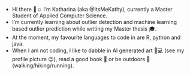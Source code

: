 - Hi there :wave::relaxed: I’m Katharina (aka @ItsMeKathy), currently a Master Student of Applied Computer Science.
- I’m currently learning about outlier detection and machine learning based outlier prediction while writing my Master thesis :mortar_board:.
- At the moment, my favourite languages to code in are R, python and java.
- When I am not coding, I like to dabble in AI generated art :art::computer: (see my profile picture :wink:), read a good book :closed_book: or be outdoors :deciduous_tree: (walking/hiking/running).
